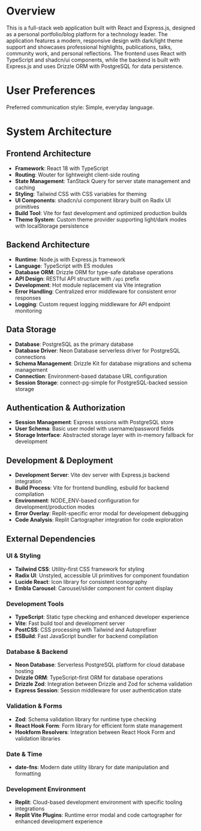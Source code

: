 # Overview

This is a full-stack web application built with React and Express.js, designed as a personal portfolio/blog platform for a technology leader. The application features a modern, responsive design with dark/light theme support and showcases professional highlights, publications, talks, community work, and personal reflections. The frontend uses React with TypeScript and shadcn/ui components, while the backend is built with Express.js and uses Drizzle ORM with PostgreSQL for data persistence.

# User Preferences

Preferred communication style: Simple, everyday language.

# System Architecture

## Frontend Architecture
- **Framework**: React 18 with TypeScript
- **Routing**: Wouter for lightweight client-side routing
- **State Management**: TanStack Query for server state management and caching
- **Styling**: Tailwind CSS with CSS variables for theming
- **UI Components**: shadcn/ui component library built on Radix UI primitives
- **Build Tool**: Vite for fast development and optimized production builds
- **Theme System**: Custom theme provider supporting light/dark modes with localStorage persistence

## Backend Architecture
- **Runtime**: Node.js with Express.js framework
- **Language**: TypeScript with ES modules
- **Database ORM**: Drizzle ORM for type-safe database operations
- **API Design**: RESTful API structure with `/api` prefix
- **Development**: Hot module replacement via Vite integration
- **Error Handling**: Centralized error middleware for consistent error responses
- **Logging**: Custom request logging middleware for API endpoint monitoring

## Data Storage
- **Database**: PostgreSQL as the primary database
- **Database Driver**: Neon Database serverless driver for PostgreSQL connections
- **Schema Management**: Drizzle Kit for database migrations and schema management
- **Connection**: Environment-based database URL configuration
- **Session Storage**: connect-pg-simple for PostgreSQL-backed session storage

## Authentication & Authorization
- **Session Management**: Express sessions with PostgreSQL store
- **User Schema**: Basic user model with username/password fields
- **Storage Interface**: Abstracted storage layer with in-memory fallback for development

## Development & Deployment
- **Development Server**: Vite dev server with Express.js backend integration
- **Build Process**: Vite for frontend bundling, esbuild for backend compilation
- **Environment**: NODE_ENV-based configuration for development/production modes
- **Error Overlay**: Replit-specific error modal for development debugging
- **Code Analysis**: Replit Cartographer integration for code exploration

## External Dependencies

### UI & Styling
- **Tailwind CSS**: Utility-first CSS framework for styling
- **Radix UI**: Unstyled, accessible UI primitives for component foundation
- **Lucide React**: Icon library for consistent iconography
- **Embla Carousel**: Carousel/slider component for content display

### Development Tools
- **TypeScript**: Static type checking and enhanced developer experience
- **Vite**: Fast build tool and development server
- **PostCSS**: CSS processing with Tailwind and Autoprefixer
- **ESBuild**: Fast JavaScript bundler for backend compilation

### Database & Backend
- **Neon Database**: Serverless PostgreSQL platform for cloud database hosting
- **Drizzle ORM**: TypeScript-first ORM for database operations
- **Drizzle Zod**: Integration between Drizzle and Zod for schema validation
- **Express Session**: Session middleware for user authentication state

### Validation & Forms
- **Zod**: Schema validation library for runtime type checking
- **React Hook Form**: Form library for efficient form state management
- **Hookform Resolvers**: Integration between React Hook Form and validation libraries

### Date & Time
- **date-fns**: Modern date utility library for date manipulation and formatting

### Development Environment
- **Replit**: Cloud-based development environment with specific tooling integrations
- **Replit Vite Plugins**: Runtime error modal and code cartographer for enhanced development experience